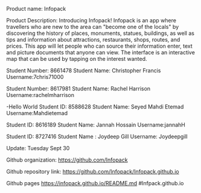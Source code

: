 Product name: Infopack

Product Description: Introducing Infopack! Infopack is an app where travellers who are new to the area can "become one of the locals" by discovering the history of places, monuments, statues, buildings, 
as well as tips and information about attractions, restaurants, shops, routes, and prices. 
This app will let people who can source their information enter, text and picture documents that anyone can view. 
The interface is an interactive map that can be used by tapping on the interest wanted.


Student Number: 8661478
Student Name: Christopher Francis
Username:7chris71000

Student Number: 8617981
Student Name: Rachel Harrison
Username:rachelmharrison

-Hello World
Student ID: 8588628
Student Name: Seyed Mahdi Etemad
Username:Mahdietemad

Student ID: 8616189
Student Name: Jannah Hossain
Username:jannahH

Student ID: 8727416 
Student Name : Joydeep Gill
Username: Joydeepgill

Update: Tuesday Sept 30

Github organization:
https://github.com/Infopack

Github repository link:
https://github.com/Infopack/Infopack.github.io

Github pages
https://infopack.github.io/README.md
#Infpack.github.io
